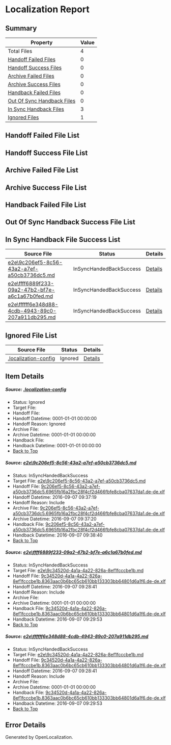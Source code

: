 # <a name='report-top'></a> Localization Report

## Summary
 Property | Value 
 -------- | ----- 
 Total Files | 4
[ Handoff Failed Files ](#handoff-failed-list)| 0
[ Handoff Success Files ](#handoff-success-list)| 0
[ Archive Failed Files ](#archive-failed-list)| 0
[ Archive Success Files ](#archive-success-list)| 0
[ Handback Failed Files ](#handback-failed-list)| 0
[ Out Of Sync Handback Files ](#outofsync-handback-success-list)| 0
[ In Sync Handback Files ](#insync-handback-success-list)| 3
[ Ignored Files ](#ignored-list)| 1

## <a name='handoff-failed-list'></a> Handoff Failed File List

## <a name='handoff-success-list'></a> Handoff Success File List

## <a name='archive-failed-list'></a> Archive Failed File List

## <a name='archive-success-list'></a> Archive Success File List

## <a name='handback-failed-list'></a> Handback Failed File List

## <a name='outofsync-handback-success-list'></a> Out Of Sync Handback Success File List

## <a name='insync-handback-success-list'></a> In Sync Handback File Success List
 Source File | Status | Details 
 ----------- | ------ | ------- 
 [e2e\9c206ef5-8c56-43a2-a7ef-a50cb3736dc5.md](https://github.com/OpenLocalizationTestOrg/ol-test0/blob/700f1f44eb4ee39ee1cd9616dc0b9b58caf27ec6/e2e/9c206ef5-8c56-43a2-a7ef-a50cb3736dc5.md) | InSyncHandedBackSuccess | [Details](#15539c847ef8a33bac407bac9b002ffe0f1f827e1)
 [e2e\ffff6889f233-09a2-47b2-bf7e-a6c1a67b0fed.md](https://github.com/OpenLocalizationTestOrg/ol-test0/blob/2d7299123dd39cc56517060d7bfa89660424e299/e2e/ffff6889f233-09a2-47b2-bf7e-a6c1a67b0fed.md) | InSyncHandedBackSuccess | [Details](#00e695ea275f78e518528d2f2eee83051573bf6a2)
 [e2e\ffffff6e348d88-4cdb-4943-89c0-207a911db295.md](https://github.com/OpenLocalizationTestOrg/ol-test0/blob/700f1f44eb4ee39ee1cd9616dc0b9b58caf27ec6/e2e/ffffff6e348d88-4cdb-4943-89c0-207a911db295.md) | InSyncHandedBackSuccess | [Details](#00e695ea275f78e518528d2f2eee83051573bf6a3)

## <a name='ignored-list'></a> Ignored File List
 Source File | Status | Details 
 ----------- | ------ | ------- 
 [.localization-config](https://github.com/OpenLocalizationTestOrg/ol-test0/blob/700f1f44eb4ee39ee1cd9616dc0b9b58caf27ec6/.localization-config) | Ignored | [Details](#c268a05ecaa7ec85942ed632c29928ee5bd6da8d0)

## Item Details
##### <a name='c268a05ecaa7ec85942ed632c29928ee5bd6da8d0'></a> Source: [.localization-config](https://github.com/OpenLocalizationTestOrg/ol-test0/blob/700f1f44eb4ee39ee1cd9616dc0b9b58caf27ec6/.localization-config)
* Status: Ignored
* Target File: 
* Handoff File: 
* Handoff Datetime: 0001-01-01 00:00:00
* Handoff Reason: Ignored
* Archive File: 
* Archive Datetime: 0001-01-01 00:00:00
* Handback File: 
* Handback Datetime: 0001-01-01 00:00:00
* [Back to Top](#report-top)

##### <a name='15539c847ef8a33bac407bac9b002ffe0f1f827e1'></a> Source: [e2e\9c206ef5-8c56-43a2-a7ef-a50cb3736dc5.md](https://github.com/OpenLocalizationTestOrg/ol-test0/blob/700f1f44eb4ee39ee1cd9616dc0b9b58caf27ec6/e2e/9c206ef5-8c56-43a2-a7ef-a50cb3736dc5.md)
* Status: InSyncHandedBackSuccess
* Target File: [e2e\9c206ef5-8c56-43a2-a7ef-a50cb3736dc5.md](https://github.com/OpenLocalizationTestOrg/ol-test0-dede/blob/10004133339fe0b9a64a9a34257d01f9a3248a11/e2e/9c206ef5-8c56-43a2-a7ef-a50cb3736dc5.md)
* Handoff File: [9c206ef5-8c56-43a2-a7ef-a50cb3736dc5.6965fb16a2fbc28f4cf2d466fbfe8cba07637da1.de-de.xlf](https://github.com/OpenLocalizationTestOrg/ol-test0-handoff/blob/2208f3fecb2a7a96524eac3d1620824e67eb7361/ol-handoff/OpenLocalizationTestOrg/ol-test0-dede/yuwzho/ht/9c206ef5-8c56-43a2-a7ef-a50cb3736dc5.6965fb16a2fbc28f4cf2d466fbfe8cba07637da1.de-de.xlf)
* Handoff Datetime: 2016-09-07 09:37:19
* Handoff Reason: Include
* Archive File: [9c206ef5-8c56-43a2-a7ef-a50cb3736dc5.6965fb16a2fbc28f4cf2d466fbfe8cba07637da1.de-de.xlf](https://github.com/OpenLocalizationTestOrg/ol-test0-handoff/blob/3f17e12919a70af7122d5e62d68762bda7853f6c/ol-archive/OpenLocalizationTestOrg/ol-test0-dede/yuwzho/ht/9c206ef5-8c56-43a2-a7ef-a50cb3736dc5.6965fb16a2fbc28f4cf2d466fbfe8cba07637da1.de-de.xlf)
* Archive Datetime: 2016-09-07 09:37:20
* Handback File: [9c206ef5-8c56-43a2-a7ef-a50cb3736dc5.6965fb16a2fbc28f4cf2d466fbfe8cba07637da1.de-de.xlf](https://github.com/OpenLocalizationTestOrg/ol-test0-handback/blob/0facb79b4c6fda89d80ec37a1b7133d26e60928a/ol-handback/OpenLocalizationTestOrg/ol-test0-dede/yuwzho/ht/9c206ef5-8c56-43a2-a7ef-a50cb3736dc5.6965fb16a2fbc28f4cf2d466fbfe8cba07637da1.de-de.xlf)
* Handback Datetime: 2016-09-07 09:38:40
* [Back to Top](#report-top)

##### <a name='00e695ea275f78e518528d2f2eee83051573bf6a2'></a> Source: [e2e\ffff6889f233-09a2-47b2-bf7e-a6c1a67b0fed.md](https://github.com/OpenLocalizationTestOrg/ol-test0/blob/2d7299123dd39cc56517060d7bfa89660424e299/e2e/ffff6889f233-09a2-47b2-bf7e-a6c1a67b0fed.md)
* Status: InSyncHandedBackSuccess
* Target File: [e2e\9c34520d-4a1a-4a22-826a-8ef1fcccbe1b.md](https://github.com/OpenLocalizationTestOrg/ol-test0-dede/blob/4504799af0d7e55cf6f0d7b2f019dd8b3a6704d9/e2e/9c34520d-4a1a-4a22-826a-8ef1fcccbe1b.md)
* Handoff File: [9c34520d-4a1a-4a22-826a-8ef1fcccbe1b.8363aac0b6bc65cb610bb133303bb64801d6a1f6.de-de.xlf](https://github.com/OpenLocalizationTestOrg/ol-test0-handoff/blob/14c92d30b0339b25984a43244b633ebc07be1062/ol-handoff/OpenLocalizationTestOrg/ol-test0-dede/yuwzho/ht/9c34520d-4a1a-4a22-826a-8ef1fcccbe1b.8363aac0b6bc65cb610bb133303bb64801d6a1f6.de-de.xlf)
* Handoff Datetime: 2016-09-07 09:28:41
* Handoff Reason: Include
* Archive File: 
* Archive Datetime: 0001-01-01 00:00:00
* Handback File: [9c34520d-4a1a-4a22-826a-8ef1fcccbe1b.8363aac0b6bc65cb610bb133303bb64801d6a1f6.de-de.xlf](https://github.com/OpenLocalizationTestOrg/ol-test0-handback/blob/449826767568f52f93c8d45cd1f840762caa1aca/ol-handback/OpenLocalizationTestOrg/ol-test0-dede/yuwzho/ht/9c34520d-4a1a-4a22-826a-8ef1fcccbe1b.8363aac0b6bc65cb610bb133303bb64801d6a1f6.de-de.xlf)
* Handback Datetime: 2016-09-07 09:29:53
* [Back to Top](#report-top)

##### <a name='00e695ea275f78e518528d2f2eee83051573bf6a3'></a> Source: [e2e\ffffff6e348d88-4cdb-4943-89c0-207a911db295.md](https://github.com/OpenLocalizationTestOrg/ol-test0/blob/700f1f44eb4ee39ee1cd9616dc0b9b58caf27ec6/e2e/ffffff6e348d88-4cdb-4943-89c0-207a911db295.md)
* Status: InSyncHandedBackSuccess
* Target File: [e2e\9c34520d-4a1a-4a22-826a-8ef1fcccbe1b.md](https://github.com/OpenLocalizationTestOrg/ol-test0-dede/blob/4504799af0d7e55cf6f0d7b2f019dd8b3a6704d9/e2e/9c34520d-4a1a-4a22-826a-8ef1fcccbe1b.md)
* Handoff File: [9c34520d-4a1a-4a22-826a-8ef1fcccbe1b.8363aac0b6bc65cb610bb133303bb64801d6a1f6.de-de.xlf](https://github.com/OpenLocalizationTestOrg/ol-test0-handoff/blob/14c92d30b0339b25984a43244b633ebc07be1062/ol-handoff/OpenLocalizationTestOrg/ol-test0-dede/yuwzho/ht/9c34520d-4a1a-4a22-826a-8ef1fcccbe1b.8363aac0b6bc65cb610bb133303bb64801d6a1f6.de-de.xlf)
* Handoff Datetime: 2016-09-07 09:28:41
* Handoff Reason: Include
* Archive File: 
* Archive Datetime: 0001-01-01 00:00:00
* Handback File: [9c34520d-4a1a-4a22-826a-8ef1fcccbe1b.8363aac0b6bc65cb610bb133303bb64801d6a1f6.de-de.xlf](https://github.com/OpenLocalizationTestOrg/ol-test0-handback/blob/449826767568f52f93c8d45cd1f840762caa1aca/ol-handback/OpenLocalizationTestOrg/ol-test0-dede/yuwzho/ht/9c34520d-4a1a-4a22-826a-8ef1fcccbe1b.8363aac0b6bc65cb610bb133303bb64801d6a1f6.de-de.xlf)
* Handback Datetime: 2016-09-07 09:29:53
* [Back to Top](#report-top)


## Error Details

Generated by OpenLocalization.
